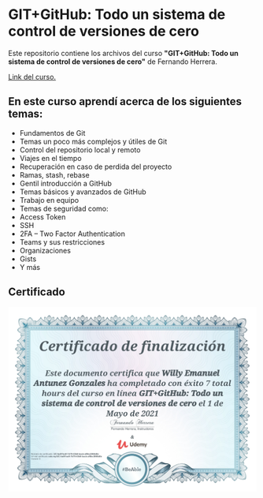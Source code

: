 # GIT+GitHub: Todo un sistema de control de versiones de cero

Este repositorio contiene los archivos del curso **"GIT+GitHub: Todo un sistema de control de versiones de cero"** de Fernando Herrera.

[Link del curso.](https://www.udemy.com/course/git-github/)

## En este curso aprendí acerca de los siguientes temas:

* Fundamentos de Git
* Temas un poco más complejos y útiles de Git
* Control del repositorio local y remoto
* Viajes en el tiempo
* Recuperación en caso de perdida del proyecto
* Ramas, stash, rebase
* Gentil introducción a GitHub
* Temas básicos y avanzados de GitHub
* Trabajo en equipo
* Temas de seguridad como:
* Access Token
* SSH
* 2FA – Two Factor Authentication
* Teams y sus restricciones
* Organizaciones
* Gists
* Y más

## Certificado

![diploma del curso](https://github.com/WillyAntunez/Git-Github-Fernando-Herrera/blob/master/diploma.jpg?raw=true)
